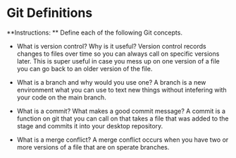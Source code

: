 # Git Definitions

**Instructions: ** Define each of the following Git concepts.

* What is version control?  Why is it useful?
Version control records changes to files over time so you can always call on specific versions later. This is super useful in case you mess up on one version of a file you can go back to an older version of the file.

* What is a branch and why would you use one?
A branch is a new environment what you can use to text new things without intefering with your code on the main branch.

* What is a commit? What makes a good commit message?
A commit is a function on git that you can call on that takes a file that was added to the stage and commits it into your desktop repository.

* What is a merge conflict?
A merge conflict occurs when you have two or more versions of a file that are on sperate branches. 